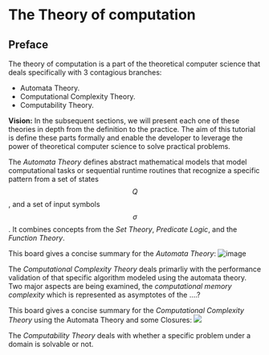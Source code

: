 # The Theory of computation

## Preface
The theory of computation is a part of the theoretical computer science that deals specifically with 3 contagious branches: 
* Automata Theory.
* Computational Complexity Theory.
* Computability Theory.

**Vision:** In the subsequent sections, we will present each one of these theories in depth from the definition to the practice. The aim of this tutorial is define these parts formally and 
enable the developer to leverage the power of theoretical computer science to solve practical problems.

The _Automata Theory_ defines abstract mathematical models that model computational tasks or sequential runtime routines that recognize a specific pattern from a set of states $$Q$$, and a set of input symbols $$ \sigma $$. It combines concepts from the _Set Theory_, _Predicate Logic_, and the _Function Theory_.

This board gives a concise summary for the _Automata Theory_: 
![image](https://github.com/user-attachments/assets/3d670e35-10fc-4385-ba9e-c6c116afed02)

The _Computational Complexity Theory_ deals primarliy with the performance validation of that specific algorithm modeled using the automata theory. Two major aspects are being examined, the _computational memory complexity_ which is represented as asymptotes of the ....?

This board gives a concise summary for the _Computational Complexity Theory_ using the Automata Theory and some Closures:
![](https://electrostat-lab.github.io/Mathematics-I/discrete-maths/archive/algorithm-analysis-using-machines.jpg)

The _Computability Theory_ deals with whether a specific problem under a domain is solvable or not.
